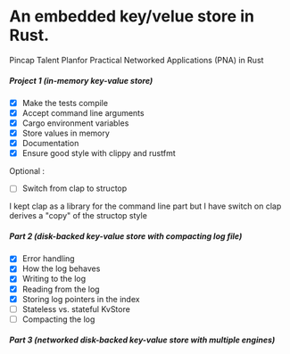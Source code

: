# An embedded key/velue store in Rust. 

Pincap Talent Planfor Practical Networked Applications (PNA) in Rust

##### Project 1 (in-memory key-value store)

- [x] Make the tests compile
- [x] Accept command line arguments
- [x] Cargo environment variables
- [x] Store values in memory
- [x] Documentation
- [x] Ensure good style with clippy and rustfmt

Optional : 
- [ ] Switch from clap to structop

I kept clap as a library for the command line part but I have switch on clap derives a "copy" of the structop style

##### Part 2 (disk-backed key-value store with compacting log file)

- [x] Error handling
- [x] How the log behaves
- [x] Writing to the log
- [x] Reading from the log
- [x] Storing log pointers in the index
- [ ] Stateless vs. stateful KvStore
- [ ] Compacting the log

##### Part 3 (networked disk-backed key-value store with multiple engines)